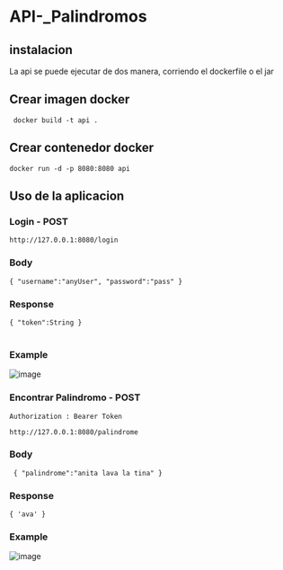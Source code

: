 # API-_Palindromos

## instalacion

La api se puede ejecutar de dos manera, corriendo el dockerfile o el jar

## Crear imagen docker

` docker build -t api .`


## Crear contenedor docker

` docker run -d -p 8080:8080 api `


## Uso de la aplicacion

### Login - POST

  `http://127.0.0.1:8080/login`
  
### Body
`
 {
  "username":"anyUser",
  "password":"pass"
 } 
 ` 
 ### Response
 
`
 {
  "token":String
 } 
 ` 
 <br><br>
### Example
![image](https://user-images.githubusercontent.com/51394121/200145046-fbdbf69e-59c2-4ab5-9bcc-290e0cd71e47.png)


### Encontrar Palindromo - POST
  
  `Authorization : Bearer Token`
  
  `http://127.0.0.1:8080/palindrome`
  
### Body
`
    {
       "palindrome":"anita lava la tina"
     }`
### Response

`{
'ava'
}`

 ### Example
![image](https://user-images.githubusercontent.com/51394121/200146199-14d568aa-6944-4c69-a3e2-a453c2bed41c.png)
